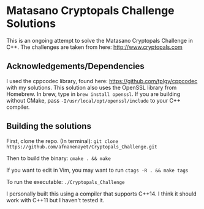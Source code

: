 # Matasano Cryptopals Challenge Solutions
This is an ongoing attempt to solve the Matasano Cryptopals Challenge in C++. 
The challenges are taken from here: http://www.cryptopals.com

## Acknowledgements/Dependencies
I used the cppcodec library, found here: https://github.com/tplgy/cppcodec with my solutions.
This solution also uses the OpenSSL library from Homebrew. In brew, type in `brew install openssl`. 
If you are building without CMake, pass `-I/usr/local/opt/openssl/include` to your C++ compiler.

## Building the solutions
First, clone the repo. (In terminal): `git clone https://github.com/afnanenayet/Cryptopals_Challenge.git`

Then to build the binary: `cmake . && make`

If you want to edit in Vim, you may want to run `ctags -R . && make tags`

To run the executable: `./Cryptopals_Challenge`

I personally built this using a compiler that supports C++14. I think it should work with C++11 but I haven't tested it.
